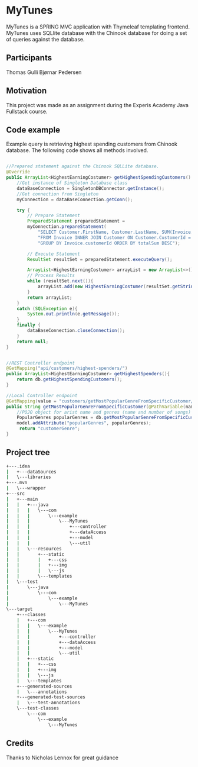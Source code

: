 # MyTunes

MyTunes is a SPRING MVC application with Thymeleaf templating frontend. MyTunes uses SQLlite database with the Chinook database for doing a set of  queries against the database. 

## Participants
Thomas Gulli[](www.gitlab.com/thomas.gulli)
Bjørnar Pedersen[](www.gitlab.com/bj0rnar)

## Motivation

This project was made as an assignment during the Experis Academy Java Fullstack course.

## Code example

Example query is retrieving highest spending customers from Chinook database.
The following code shows all methods involved.

```java

//Prepared statement against the Chinook SQLLite database.
@Override
public ArrayList<HighestEarningCostumer> getHighestSpendingCustomers() {
    //Get instance of Singleton Database class
    dataBaseConnection = SingletonDBConnector.getInstance();
    //Get connection from Singleton
    myConnection = dataBaseConnection.getConn();

    try {
        // Prepare Statement
        PreparedStatement preparedStatement =
        myConnection.prepareStatement(
            "SELECT Customer.FirstName, Customer.LastName, SUM(Invoice.Total) AS totalSum " +
            "FROM Invoice INNER JOIN Customer ON Customer.CustomerId = Invoice.CustomerId " +
            "GROUP BY Invoice.customerId ORDER BY totalSum DESC");

        // Execute Statement
        ResultSet resultSet = preparedStatement.executeQuery();

        ArrayList<HighestEarningCostumer> arrayList = new ArrayList<>();
        // Process Results
        while (resultSet.next()){
            arrayList.add(new HighestEarningCostumer(resultSet.getString(1) + " " + resultSet.getString(2), resultSet.getString(3)));
        }
        return arrayList;
    }
    catch (SQLException e){
        System.out.println(e.getMessage());
    }
    finally {
        dataBaseConnection.closeConnection();
    }
    return null;
}


//REST Controller endpoint
@GetMapping("api/customers/highest-spenders/")
public ArrayList<HighestEarningCostumer> getHighestSpenders(){
    return db.getHighestSpendingCustomers();
}

//Local Controller endpoint
@GetMapping(value = "customers/getMostPopularGenreFromSpecificCustomer/{id}")
public String getMostPopularGenreFromSpecificCustomer(@PathVariable(name = "id") String id, Model model){
    //POJO object for arist name and genres (name and number of songs)
    PopularGenres popularGenres = db.getMostPopularGenreFromSpecificCustomer(id);
    model.addAttribute("popularGenres", popularGenres);
     return "customerGenre";
}

```

## Project tree
```bash
+---.idea
|   +---dataSources
|   \---libraries
+---.mvn
|   \---wrapper
+---src
|   +---main
|   |   +---java
|   |   |   \---com
|   |   |       \---example
|   |   |           \---MyTunes
|   |   |               +---controller
|   |   |               +---dataAccess
|   |   |               +---model
|   |   |               \---util
|   |   \---resources
|   |       +---static
|   |       |   +---css
|   |       |   +---img
|   |       |   \---js
|   |       \---templates
|   \---test
|       \---java
|           \---com
|               \---example
|                   \---MyTunes
\---target
    +---classes
    |   +---com
    |   |   \---example
    |   |       \---MyTunes
    |   |           +---controller
    |   |           +---dataAccess
    |   |           +---model
    |   |           \---util
    |   +---static
    |   |   +---css
    |   |   +---img
    |   |   \---js
    |   \---templates
    +---generated-sources
    |   \---annotations
    +---generated-test-sources
    |   \---test-annotations
    \---test-classes
        \---com
            \---example
                \---MyTunes
```

## Credits
Thanks to Nicholas Lennox for great guidance
